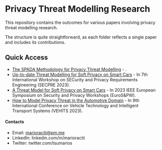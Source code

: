 # Privacy Threat Modelling Research

This repository contains the outcomes for various papers involving privacy threat modelling research.

The structure is quite straightforward, as each folder reflects a single paper and includes its contributions.

## Quick Access

- [The SPADA Methodology for Privacy Threat Modelling](/SPADA/) - .
- [Up-to-date Threat Modelling for Soft Privacy on Smart Cars](/SECPRE23) - In 7th International Workshop on SECurity and Privacy Requirements Engineering (SECPRE 2023).
- [A Threat Model for Soft Privacy on Smart Cars](/ACSW23) - In 2023 IEEE European Symposium on Security and Privacy Workshops (EuroS&PW).
- [How to Model Privacy Threat in the Automotive Domain](/VEHITS23) - In 9th International Conference on Vehicle Technology and Intelligent Transport Systems (VEHITS 2023).

#### Contacts

- Email: <marioraciti@pm.me>
- LinkedIn: linkedin.com/in/marioraciti
- Twitter: twitter.com/tsumarios
